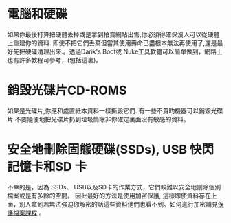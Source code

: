 [Title]: # (丟棄硬體前作好安全刪除)
[Order]: # (4)

# 電腦和硬碟

如果你最後打算把硬體丢掉或是拿到拍賣網站出售,你必須得確保沒人可以從硬體上重建你的資料. 即使不把它們丢棄但當其使用壽命已盡根本無法再使用了,還是最好先把硬碟清理出來.。透過Darik's Boot或 Nuke工具軟體可以簡單做到，網路上也有許多教程可參考，(包括這裏)。

# 銷毀光碟片CD-ROMS

如果是光碟片,你應和處置紙本資料一樣撕毀它們. 有一些不貴旳機器可以銷毀光碟片.不要隨便地把光碟片扔到垃圾筒除非你確定裏面沒有敏感的資料。

# 安全地刪除固態硬碟(SSDs), USB 快閃記憶卡和SD 卡

不幸的是，因為 SSDs、 USB以及SD卡的作業方式，它們較難以安全地刪除個別檔案或是有多餘的空間。 因此最好的方法是使用加密保護, 這樣即使資料存在上面，別人拿到若無法強迫你解密的話這些資料他們也看不到。如何進行加密請見[保護檔案課程](umbrella://lesson/protecting-files) 。

